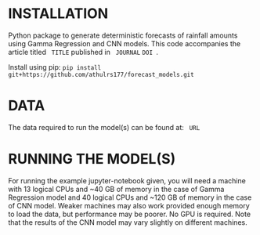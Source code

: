 # INSTALLATION
Python package to generate deterministic forecasts of rainfall amounts using Gamma Regression and CNN models. This code accompanies the article titled ``` TITLE``` published in ``` JOURNAL``` ```DOI ```.

Install using pip: ```pip install git+https://github.com/athulrs177/forecast_models.git```

# DATA
The data required to run the model(s) can be found at: ``` URL```

# RUNNING THE MODEL(S)
For running the example jupyter-notebook given, you will need a machine with 13 logical CPUs and ~40 GB of memory in the case of Gamma Regression model and 40 logical CPUs and ~120 GB of memory in the case of CNN model. Weaker machines may also work provided enough memory to load the data, but performance may be poorer. No GPU is required. Note that the results of the CNN model may vary slightly on different machines.


